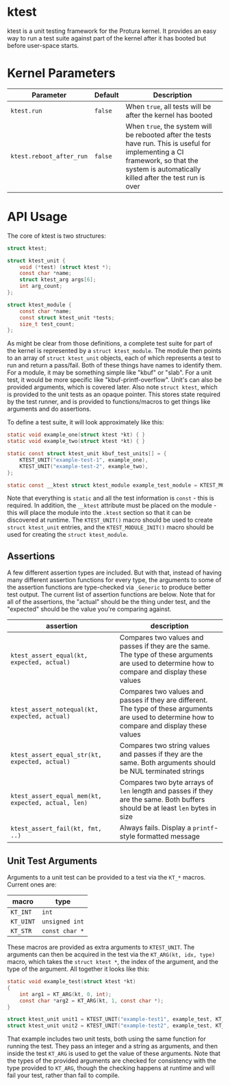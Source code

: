 ktest
=====

ktest is a unit testing framework for the Protura kernel. It provides an easy way to run a test suite against part of the kernel after it has booted but before user-space starts.

Kernel Parameters
=================

| Parameter | Default | Description |
| --- | --- | --- |
| `ktest.run` | `false` | When `true`, all tests will be after the kernel has booted |
| `ktest.reboot_after_run` | `false` | When `true`, the system will be rebooted after the tests have run. This is useful for implementing a CI framework, so that the system is automatically killed after the test run is over |

API Usage
=========

The core of ktest is two structures:

```c
struct ktest;

struct ktest_unit {
    void (*test) (struct ktest *);
    const char *name;
    struct ktest_arg args[6];
    int arg_count;
};

struct ktest_module {
    const char *name;
    const struct ktest_unit *tests;
    size_t test_count;
};
```

As might be clear from those definitions, a complete test suite for part of the kernel is represented by a `struct ktest_module`. The module then points to an array of `struct ktest_unit` objects, each of which represents a test to run and return a pass/fail. Both of these things have names to identify them. For a module, it may be something simple like "kbuf" or "slab". For a unit test, it would be more specific like "kbuf-printf-overflow". Unit's can also be provided arguments, which is covered later. Also note `struct ktest`, which is provided to the unit tests as an opaque pointer. This stores state required by the test runner, and is provided to functions/macros to get things like arguments and do assertions.

To define a test suite, it will look approximately like this:

```c
static void example_one(struct ktest *kt) { }
static void example_two(struct ktest *kt) { }

static const struct ktest_unit kbuf_test_units[] = {
    KTEST_UNIT("example-test-1", example_one),
    KTEST_UNIT("example-test-2", example_two),
};

static const __ktest struct ktest_module example_test_module = KTEST_MODULE_INIT("example-test-suite", example_test_units);
```

Note that everything is `static` and all the test information is `const` - this is required. In addition, the `__ktest` attribute must be placed on the module - this will place the module into the `.ktest` section so that it can be discovered at runtime. The `KTEST_UNIT()` macro should be used to create `struct ktest_unit` entries, and the `KTEST_MODULE_INIT()` macro should be used for creating the `struct ktest_module`.

Assertions
----------

A few different assertion types are included. But with that, instead of having many different assertion functions for every type, the arguments to some of the assertion functions are type-checked via `_Generic` to produce better test output. The current list of assertion functions are below. Note that for all of the assertions, the "actual" should be the thing under test, and the "expected" should be the value you're comparing against.

| assertion | description |
| --- | --- |
| `ktest_assert_equal(kt, expected, actual)` | Compares two values and passes if they are the same. The type of these arguments are used to determine how to compare and display these values |
| `ktest_assert_notequal(kt, expected, actual)` | Compares two values and passes if they are different. The type of these arguments are used to determine how to compare and display these values |
| `ktest_assert_equal_str(kt, expected, actual)` | Compares two string values and passes if they are the same. Both arguments should be NUL terminated strings |
| `ktest_assert_equal_mem(kt, expected, actual, len)` | Compares two byte arrays of `len` length and passes if they are the same. Both buffers should be at least `len` bytes in size |
| `ktest_assert_fail(kt, fmt, ..)` | Always fails. Display a `printf`-style formatted message |

Unit Test Arguments
-------------------

Arguments to a unit test can be provided to a test via the `KT_*` macros. Current ones are:

| macro | type |
| --- | --- |
| `KT_INT` | `int` |
| `KT_UINT` | `unsigned int` |
| `KT_STR` | `const char *` |

These macros are provided as extra arguments to `KTEST_UNIT`. The arguments can then be acquired in the test via the `KT_ARG(kt, idx, type)` macro, which takes the `struct ktest *`, the index of the argument, and the type of the argument. All together it looks like this:

```c
static void example_test(struct ktest *kt)
{
    int arg1 = KT_ARG(kt, 0, int);
    const char *arg2 = KT_ARG(kt, 1, const char *);
}

struct ktest_unit unit1 = KTEST_UNIT("example-test1", example_test, KT_INT(100), KT_STR("foo");
struct ktest_unit unit2 = KTEST_UNIT("example-test2", example_test, KT_INT(200), KT_STR("bar");
```

That example includes two unit tests, both using the same function for running the test. They pass an integer and a string as arguments, and then inside the test `KT_ARG` is used to get the value of these arguments. Note that the types of the provided arguments are checked for consistency with the type provided to `KT_ARG`, though the checking happens at runtime and will fail your test, rather than fail to compile.


